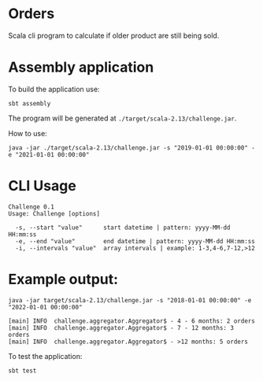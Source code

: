 # Orders

Scala cli program to calculate if older product are still being sold.

# Assembly application
To build the application use:
 ```
sbt assembly
```

The program will be generated at `./target/scala-2.13/challenge.jar`.

How to use:

```java -jar ./target/scala-2.13/challenge.jar -s "2019-01-01 00:00:00" -e "2021-01-01 00:00:00"```


# CLI Usage
```
Challenge 0.1
Usage: Challenge [options]

  -s, --start "value"      start datetime | pattern: yyyy-MM-dd HH:mm:ss
  -e, --end "value"        end datetime | pattern: yyyy-MM-dd HH:mm:ss
  -i, --intervals "value"  array intervals | example: 1-3,4-6,7-12,>12
```


# Example output:

```
java -jar target/scala-2.13/challenge.jar -s "2018-01-01 00:00:00" -e "2022-01-01 00:00:00"

[main] INFO  challenge.aggregator.Aggregator$ - 4 - 6 months: 2 orders
[main] INFO  challenge.aggregator.Aggregator$ - 7 - 12 months: 3 orders
[main] INFO  challenge.aggregator.Aggregator$ - >12 months: 5 orders
```

To test the application:
 ```
sbt test
```